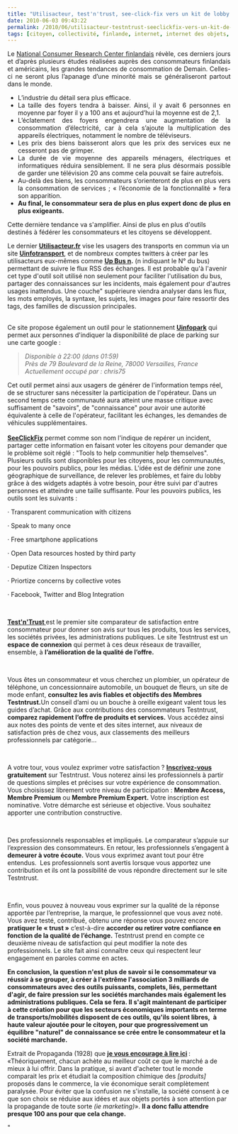 ```yaml
---
title: "Utilisacteur, test'n'trust, see-click-fix vers un kit de lobby citoyen"
date: 2010-06-03 09:43:22
permalink: /2010/06/utilisacteur-testntrust-seeclickfix-vers-un-kit-de-lobby-citoyen.html
tags: [citoyen, collectivité, finlande, internet, internet des objets, marchandises, marketing, partage de données, propaganda, réseaux, transition générationnelle]
---
```


<p align="justify" class="MsoNormal"><span>Le <a href="http://www.ncrc.fi/" target="_blank" title="NCRC Finlande">National Consumer Research Center finlandais</a> révèle, ces derniers jours et d’après plusieurs études réalisées auprès des consommateurs finlandais et américains, les grandes tendances de consommation de Demain. Celles-ci ne seront plus l’apanage d’une minorité mais se généraliseront partout dans le monde.</span></p> <ul type="disc"> <li class="MsoNormal"> <div style="text-align: justify"><span>L’industrie du détail sera plus efficace.</span></div></li> <li class="MsoNormal"> <div style="text-align: justify"><span>La taille des foyers tendra à baisser. Ainsi, il y avait 6 personnes en moyenne par foyer il y a 100 ans et aujourd’hui la moyenne est de 2,1.</span></div></li> <li class="MsoNormal"> <div style="text-align: justify"><span>L’éclatement des foyers engendrera une augmentation de la consommation d’électricité, car à cela s’ajoute la multiplication des appareils électriques, notamment le nombre de téléviseurs.</span></div></li> <li class="MsoNormal"> <div style="text-align: justify"><span>Les prix des biens baisseront alors que les prix des services eux ne cesseront pas de grimper.</span></div></li> <li class="MsoNormal"> <div style="text-align: justify"><span>La durée de vie moyenne des appareils ménagers, électriques et informatiques réduira sensiblement. Il ne sera plus désormais possible de garder une télévision 20 ans comme cela pouvait se faire autrefois.</span></div></li> <li class="MsoNormal"> <div style="text-align: justify"><span>Au-delà des biens, les consommateurs s’orienteront de plus en plus vers la consommation de services ; « l’économie de la fonctionnalité » fera son apparition.</span></div></li> <li class="MsoNormal"> <div style="text-align: justify"><span><strong>Au final, le consommateur sera de plus en plus expert donc de plus en plus exigeants.</strong></span></div></li> </ul> <p>Cette dernière tendance va s'amplifier. Ainsi de plus en plus d'outils destinés à fédérer les consommateurs et les citoyens se développent. </p> <p> </p>  <!--more-->  <p>Le dernier <a href="http://www.utilisacteur.fr/" target="_blank"><strong>Utilisacteur.fr</strong></a> vise les usagers des transports en commun via un site <a href="http://www.utilisacteur.fr/fr/uinfotransports" target="_blank"><strong>Uinfotransport</strong></a>, et de nombreux comptes twitters à créer par les utilisacteurs eux-mêmes comme <a href="https://twitter.com/UPBUSn" target="_blank"><strong>Up Bus n</strong></a><strong>.</strong> (n indiquant le N° du bus) permettant de suivre le flux RSS des échanges. Il est probable qu'à l'avenir cet type d'outil soit utilisé non seulement pour faciliter l'utilisation du bus, partager des connaissances sur les incidents, mais également pour d'autres usages inattendus. Une couche" supérieure viendra analyser dans les flux, les mots employés, la syntaxe, les sujets, les images pour faire ressortir des tags, des familles de discussion principales.</p> <p><a href="https://gabrielplassat.github.io/transportsdufutur/wp-content/uploads/sites/6/old/6a0120a66d2ad4970b013482cc9e6a970c-pi.png""><img alt=""Utili1"" border=""0"" class=""asset asset-image at-xid-6a0120a66d2ad4970b013482cc9e6a970c image-full "" src=""/wp-content/uploads/sites/6/old/6a0120a66d2ad4970b013482cc9e6a970c-800wi.png"" title=""Utili1"" /></a> <br />Ce site propose également un outil pour le stationnement <a href=""http://www.utilisacteur.fr/fr/uinfopark/map"" target=""_blank""><strong>Uinfopark</strong></a> qui permet aux personnes d'indiquer la disponibilité de place de parking sur une carte google : </p> <blockquote> <div id=""infopark-time""><em>Disponible à 22:00 (dans 01:59)</em></div> <div id=""infopark-location""><em>Près de 79 Boulevard de la Reine, 78000 Versailles, France</em></div> <div id=""infopark-user""><em>Actuellement occupé par : chris75</em></div></blockquote> <div>Cet outil permet ainsi aux usagers de générer de l'information temps réel, de se structurer sans nécessiter la participation de l'opérateur. Dans un second temps cette communauté aura atteint une masse critique avec suffisament de "savoirs", de "connaissance" pour avoir une autorité équivalente à celle de l'opérateur, facilitant les échanges, les demandes de véhicules supplémentaires.</div> <div> </div> <div><strong><a href=""http://www.seeclickfix.com/citizens"" target=""_blank"">SeeClickFix</a></strong> permet comme son nom l'indique de repérer un incident, partager cette information en faisant voter les citoyens pour demander que le problème soit réglé : "Tools to help communitier help themselves". Plusieurs outils sont disponibles pour les citoyens, pour les communautés, pour les pouvoirs publics, pour les médias. L'idée est de définir une zone géographique de surveillance, de relever les problèmes, et faire du lobby grâce à des widgets adaptés à votre besoin, pour être suivi par d'autres personnes et atteindre une taille suffisante. Pour les pouvoirs publics, les outils sont les suivants :</div> <p class=""MsoNormal""><span lang=""EN-GB""><span>·<span> </span></span></span><span dir=""ltr""><span lang=""EN-GB"">Transparent communication with citizens</span></span></p> <p class=""MsoNormal""><span lang=""EN-GB""><span>·<span> </span></span></span><span dir=""ltr""><span lang=""EN-GB"">Speak to many once</span></span></p> <p class=""MsoNormal""><span lang=""EN-GB""><span>·<span> </span></span></span><span dir=""ltr""><span lang=""EN-GB"">Free smartphone applications</span></span></p> <p class=""MsoNormal""><span lang=""EN-GB""><span>·<span> </span></span></span><span dir=""ltr""><span lang=""EN-GB"">Open Data resources hosted by third party</span></span></p> <p class=""MsoNormal""><span lang=""EN-GB""><span>·<span> </span></span></span><span dir=""ltr""><span lang=""EN-GB"">Deputize Citizen Inspectors</span></span></p> <p class=""MsoNormal""><span lang=""EN-GB""><span>·<span> </span></span></span><span dir=""ltr""><span lang=""EN-GB"">Priortize concerns by collective votes</span></span></p> <p class=""MsoNormal""><span lang=""EN-GB""><span>·<span> </span></span></span><span dir=""ltr""><span lang=""EN-GB"">Facebook, Twitter and Blog Integration</span></span></p> <p class=""MsoNormal""><span dir=""ltr""><span lang=""EN-GB""></span></span> </p> <p class=""MsoNormal""><span dir=""ltr""><span lang=""EN-GB""><strong><a href=""http://www.testntrust.com/"" target=""_blank"">Test'n'Trust </a></strong>est le premier site comparateur de satisfaction entre consommateur pour donner son avis sur tous les produits, tous les services, les sociétés privées, les administrations publiques. <span>Le site Testntrust est un <strong>espace de connexion</strong> qui permet à ces deux réseaux de travailler, ensemble, à <strong>l’amélioration de la qualité de l’offre.</strong> </span></span></span></p> <p class=""MsoNormal""><span dir=""ltr""><span lang=""EN-GB""><span></span> </span></span></p> <p class=""MsoNormal""><span>Vous êtes un consommateur et vous cherchez un plombier, un opérateur de téléphone, un concessionnaire automobile, un bouquet de fleurs, un site de mode enfant, <strong>consultez les avis fiables et objectifs des Membres Testntrust.</strong>Un conseil d’ami ou un bouche à oreille exigeant valent tous les guides d’achat. Grâce aux contributions des consommateurs Testntrust, <strong>comparez rapidement l’offre de produits et services.</strong> Vous accédez ainsi aux notes des points de vente et des sites internet, aux niveaux de satisfaction près de chez vous, aux classements des meilleurs professionnels par catégorie… </span></p> <p class=""MsoNormal""><span> </span></p> <p class=""MsoNormal""><span>A votre tour, vous voulez exprimer votre satisfaction ? <strong><span style=""text-decoration: underline""><a href=""http://www.testntrust.com/fr_comment_ca_marche.seam?actionOutcome=%2Fconnexion.xhtml&cid=50731"">Inscrivez-vous</a></span> gratuitement</strong> sur Testntrust. Vous noterez ainsi les professionnels à partir de questions simples et précises sur votre expérience de consommation. Vous choisissez librement votre niveau de participation : <strong>Membre Access, Membre Premium</strong> ou <strong>Membre Premium Expert.</strong> Votre inscription est nominative. Votre démarche est sérieuse et objective. Vous souhaitez apporter une contribution constructive. </span></p> <p class=""MsoNormal""><span> </span></p> <p class=""MsoNormal""><span>Des professionnels responsables et impliqués. </span><span>Le comparateur s’appuie sur l’expression des consommateurs. En retour, les professionnels s’engagent à <strong>demeurer à votre écoute.</strong> Vous vous exprimez avant tout pour être entendus.  L</span><span>es professionnels sont avertis lorsque vous apportez une contribution et ils ont la possibilité de vous répondre directement sur le site Testntrust. </span></p> <p class=""MsoNormal""><span> </span></p> <div>Enfin, vous pouvez à nouveau vous exprimer sur la qualité de la réponse apportée par l’entreprise, la marque, le professionnel que vous avez noté. Vous avez testé, contribué, obtenu une réponse  vous pouvez encore <strong>pratiquer le « trust »</strong> c’est-à-dire <strong>accorder ou retirer votre confiance en fonction de la qualité de l’échange.</strong> Testntrust prend en compte ce deuxième niveau de satisfaction qui peut modifier la note des professionnels. Le site fait ainsi connaître ceux qui respectent leur engagement en paroles comme en actes.</div> <p style=""text-align: justify""><strong>En conclusion, la question n'est plus de savoir si le consommateur va réussir à se grouper, à créer à l'extrême l'association 3 milliards de consommateurs avec des outils puissants, complets, liés, permettant d'agir, de faire pression sur les sociétés marchandes mais également les administrations publiques. Cela se fera. Il s'agit maintenant de participer à cette création pour que les secteurs économiques importants en terme de transports/mobilités disposent de ces outils, qu'ils soient libres,  à haute valeur ajoutée pour le citoyen, pour que progressivement un équilibre "naturel" de connaissance se crée entre le consommateur et la société marchande.</strong></p> <p class=""MsoNormal""><span>Extrait de Propaganda (1928) que <strong><a href=""http://www.editions-zones.fr/spip.php?article21""><font color=""#800080"">je vous encourage à lire ici</font></a> </strong>: «Théoriquement, chacun achète au meilleur coût ce que le marché a de mieux à lui offrir. Dans la pratique, si avant d'acheter tout le monde comparait les prix et étudiait la composition chimique des <em>[produits]</em> proposés dans le commerce, la vie économique serait complètement paralysée. Pour éviter que la confusion ne s'installe, la société consent à ce que son choix se réduise aux idées et aux objets portés à son attention par la propagande de toute sorte <em>(ie marketing)</em>». </span><span><strong>Il a donc fallu attendre presque 100 ans pour que cela change.</strong> </span></p> <div></div> <p></p>"
